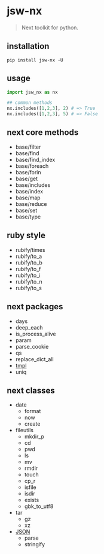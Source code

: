 # jsw-nx
> Next toolkit for python.

## installation
```shell
pip install jsw-nx -U
```

## usage
```python
import jsw_nx as nx

## common methods
nx.includes([1,2,3], 2) # => True
nx.includes([1,2,3], 5) # => False
```

## next core methods
- base/filter
- base/find
- base/find_index
- base/foreach
- base/forin
- base/get
- base/includes
- base/index
- base/map
- base/reduce
- base/set
- base/type

## ruby style
- rubify/times
- rubify/to_a
- rubify/to_b
- rubify/to_f
- rubify/to_i
- rubify/to_n
- rubify/to_s

## next packages
- days
- deep_each
- is_process_alive
- param
- parse_cookie
- qs
- replace_dict_all
- [tmpl](https://js.work/posts/34ef06b7870ec)
- uniq

## next classes
+ date
  - format 
  - now 
  - create
+ fileutils
  - mkdir_p
  - cd
  - pwd
  - ls
  - mv
  - rmdir
  - touch
  - cp_r
  - isfile
  - isdir
  - exists
  - gbk_to_utf8
+ tar
  - gz
  - xz
+ [JSON](https://js.work/posts/3dc24683e53c4)
  - parse
  - stringify